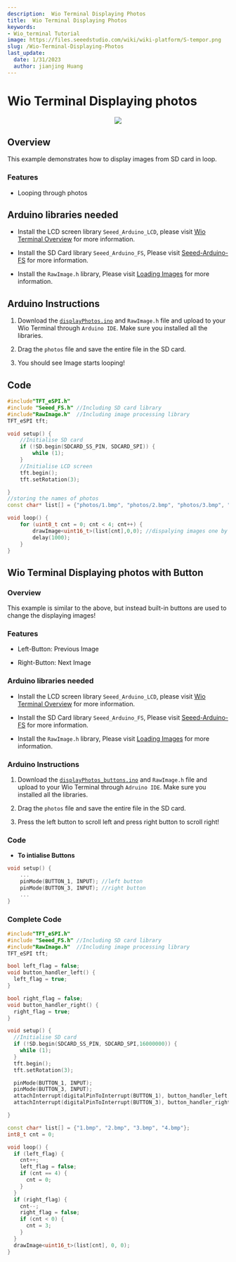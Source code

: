 ```yaml
---
description:  Wio Terminal Displaying Photos
title:  Wio Terminal Displaying Photos
keywords:
- Wio_terminal Tutorial
image: https://files.seeedstudio.com/wiki/wiki-platform/S-tempor.png
slug: /Wio-Terminal-Displaying-Photos
last_update:
  date: 1/31/2023
  author: jianjing Huang
---
```


# Wio Terminal Displaying photos

<div align="center"><img src="https://files.seeedstudio.com/wiki/Wio-Terminal/img/products.2019-11-26%2017_40_45.gif" /></div>

## Overview

This example demonstrates how to display images from SD card in loop.

### Features

- Looping through photos

## Arduino libraries needed

- Install the LCD screen library `Seeed_Arduino_LCD`, please visit [Wio Terminal Overview](https://wiki.seeedstudio.com/Wio-Terminal-LCD-Overview/) for more information.

- Install the SD Card library `Seeed_Arduino_FS`, Please visit [Seeed-Arduino-FS](https://github.com/Seeed-Studio/Seeed_Arduino_FS/tree/beta) for more information.

- Install the `RawImage.h` library, Please visit [Loading Images](https://wiki.seeedstudio.com/Wio-Terminal-LCD-Loading-Image/) for more information.

## Arduino Instructions

1. Download the [`displayPhotos.ino`](https://files.seeedstudio.com/wiki/Wio-Terminal/res/displayPhotos.zip) and `RawImage.h` file and upload to your Wio Terminal through `Arduino IDE`. Make sure you installed all the libraries.

2. Drag the `photos` file and save the entire file in the SD card.

3. You should see Image starts looping!

## Code

```cpp
#include"TFT_eSPI.h"
#include "Seeed_FS.h" //Including SD card library
#include"RawImage.h"  //Including image processing library
TFT_eSPI tft;

void setup() {
    //Initialise SD card
    if (!SD.begin(SDCARD_SS_PIN, SDCARD_SPI)) {
        while (1);
    }
    //Initialise LCD screen
    tft.begin();
    tft.setRotation(3);

}
//storing the names of photos 
const char* list[] = {"photos/1.bmp", "photos/2.bmp", "photos/3.bmp", "photos/4.bmp"};

void loop() {
    for (uint8_t cnt = 0; cnt < 4; cnt++) {
        drawImage<uint16_t>(list[cnt],0,0); //dispalying images one by one
        delay(1000);
    }
}
```

## Wio Terminal Displaying photos with Button

### Overview

This example is similar to the above, but instead built-in buttons are used to change the displaying images!

### Features

- Left-Button: Previous Image

- Right-Button: Next Image

### Arduino libraries needed

- Install the LCD screen library `Seeed_Arduino_LCD`, please visit [Wio Terminal Overview](https://wiki.seeedstudio.com/Wio-Terminal-LCD-Overview/) for more information.

- Install the SD Card library `Seeed_Arduino_FS`, Please visit [Seeed-Arduino-FS](https://github.com/Seeed-Studio/Seeed_Arduino_FS/tree/beta) for more information.

- Install the `RawImage.h` library, Please visit [Loading Images](https://wiki.seeedstudio.com/Wio-Terminal-LCD-Loading-Image/) for more information.

### Arduino Instructions

1. Download the [`displayPhotos_buttons.ino`](https://files.seeedstudio.com/wiki/Wio-Terminal/res/displayPhotos_buttons.zip) and `RawImage.h` file and upload to your Wio Terminal through `Adruino IDE`. Make sure you installed all the libraries.

2. Drag the `photos` file and save the entire file in the SD card.

3. Press the left button to scroll left and press right button to scroll right!

### Code

- **To intialise Buttons**

```cpp
void setup() {
    ...
    pinMode(BUTTON_1, INPUT); //left button
    pinMode(BUTTON_3, INPUT); //right button
    ...
}
```

### Complete Code

```cpp
#include"TFT_eSPI.h"
#include "Seeed_FS.h" //Including SD card library
#include"RawImage.h"  //Including image processing library
TFT_eSPI tft;

bool left_flag = false;
void button_handler_left() {
  left_flag = true;
}

bool right_flag = false;
void button_handler_right() {
  right_flag = true;
}

void setup() {
  //Initialise SD card
  if (!SD.begin(SDCARD_SS_PIN, SDCARD_SPI,16000000)) {
    while (1);
  }
  tft.begin();
  tft.setRotation(3);

  pinMode(BUTTON_1, INPUT);
  pinMode(BUTTON_3, INPUT);
  attachInterrupt(digitalPinToInterrupt(BUTTON_1), button_handler_left, FALLING);
  attachInterrupt(digitalPinToInterrupt(BUTTON_3), button_handler_right, FALLING);

}

const char* list[] = {"1.bmp", "2.bmp", "3.bmp", "4.bmp"};
int8_t cnt = 0;

void loop() {
  if (left_flag) {
    cnt++;
    left_flag = false;
    if (cnt == 4) {
      cnt = 0;
    }
  }
  if (right_flag) {
    cnt--;
    right_flag = false;
    if (cnt < 0) {
      cnt = 3;
    }
  }
  drawImage<uint16_t>(list[cnt], 0, 0);
}
```
